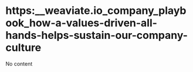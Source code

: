 # https:\_\_weaviate.io_company_playbook_how-a-values-driven-all-hands-helps-sustain-our-company-culture

No content
